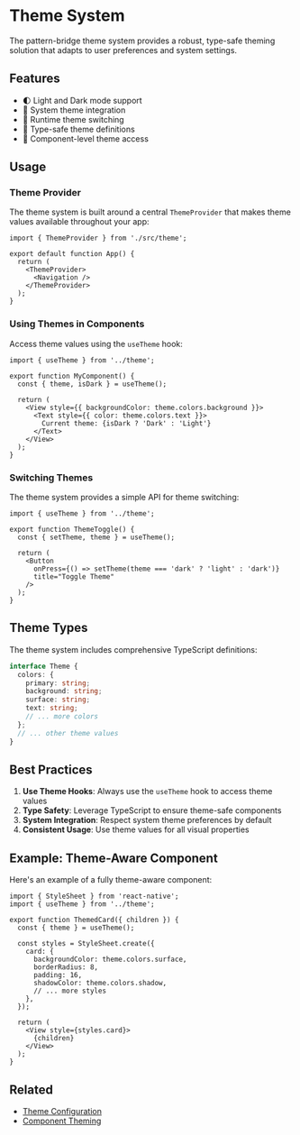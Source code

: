 # Theme System

The pattern-bridge theme system provides a robust, type-safe theming solution that adapts to user preferences and system settings.

## Features

- 🌓 Light and Dark mode support
- 🔄 System theme integration
- 🎨 Runtime theme switching
- 📝 Type-safe theme definitions
- 🎯 Component-level theme access

## Usage

### Theme Provider

The theme system is built around a central `ThemeProvider` that makes theme values available throughout your app:

```tsx
import { ThemeProvider } from './src/theme';

export default function App() {
  return (
    <ThemeProvider>
      <Navigation />
    </ThemeProvider>
  );
}
```

### Using Themes in Components

Access theme values using the `useTheme` hook:

```tsx
import { useTheme } from '../theme';

export function MyComponent() {
  const { theme, isDark } = useTheme();
  
  return (
    <View style={{ backgroundColor: theme.colors.background }}>
      <Text style={{ color: theme.colors.text }}>
        Current theme: {isDark ? 'Dark' : 'Light'}
      </Text>
    </View>
  );
}
```

### Switching Themes

The theme system provides a simple API for theme switching:

```tsx
import { useTheme } from '../theme';

export function ThemeToggle() {
  const { setTheme, theme } = useTheme();
  
  return (
    <Button
      onPress={() => setTheme(theme === 'dark' ? 'light' : 'dark')}
      title="Toggle Theme"
    />
  );
}
```

## Theme Types

The theme system includes comprehensive TypeScript definitions:

```typescript
interface Theme {
  colors: {
    primary: string;
    background: string;
    surface: string;
    text: string;
    // ... more colors
  };
  // ... other theme values
}
```

## Best Practices

1. **Use Theme Hooks**: Always use the `useTheme` hook to access theme values
2. **Type Safety**: Leverage TypeScript to ensure theme-safe components
3. **System Integration**: Respect system theme preferences by default
4. **Consistent Usage**: Use theme values for all visual properties

## Example: Theme-Aware Component

Here's an example of a fully theme-aware component:

```tsx
import { StyleSheet } from 'react-native';
import { useTheme } from '../theme';

export function ThemedCard({ children }) {
  const { theme } = useTheme();
  
  const styles = StyleSheet.create({
    card: {
      backgroundColor: theme.colors.surface,
      borderRadius: 8,
      padding: 16,
      shadowColor: theme.colors.shadow,
      // ... more styles
    },
  });
  
  return (
    <View style={styles.card}>
      {children}
    </View>
  );
}
```

## Related
- [Theme Configuration](../architecture/theme-configuration.md)
- [Component Theming](../components/themed-components.md)
